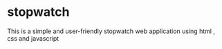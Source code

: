 # stopwatch
This is a simple and user-friendly stopwatch web application using html , css and javascript
